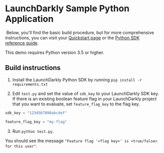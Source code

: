 # LaunchDarkly Sample Python Application 

 Below, you'll find the basic build procedure, but for more comprehensive instructions, you can visit your [Quickstart page](https://app.launchdarkly.com/quickstart#/) or the [Python SDK reference guide](https://docs.launchdarkly.com/sdk/server-side/python).

This demo requires Python version 3.5 or higher.

## Build instructions 

1. Install the LaunchDarkly Python SDK by running `pip install -r requirements.txt`

2. Edit `test.py` and set the value of `sdk_key` to your LaunchDarkly SDK key. If there is an existing boolean feature flag in your LaunchDarkly project that you want to evaluate, set `feature_flag_key` to the flag key.

```python
sdk_key = "1234567890abcdef"

feature_flag_key = "my-flag"
```

3. Run `python test.py`.

You should see the message `"Feature flag '<flag key>' is <true/false> for this user"`.
